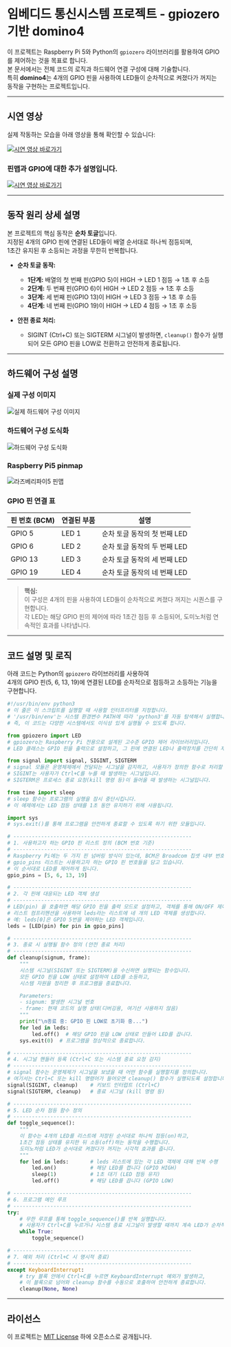 # 임베디드 통신시스템 프로젝트 - gpiozero 기반 domino4

이 프로젝트는 Raspberry Pi 5와 Python의 `gpiozero` 라이브러리를 활용하여 GPIO를 제어하는 것을 목표로 합니다.  
본 문서에서는 전체 코드의 로직과 하드웨어 연결 구성에 대해 기술합니다.  
특히 **domino4**는 4개의 GPIO 핀을 사용하여 LED들이 순차적으로 켜졌다가 꺼지는 동작을 구현하는 프로젝트입니다.

---

## 시연 영상

실제 작동하는 모습을 아래 영상을 통해 확인할 수 있습니다:

[![시연 영상 바로가기](http://img.youtube.com/vi/z2csX5kX4zo/0.jpg)](https://youtu.be/9MFR2cRm7uk)

### 핀맵과 GPIO에 대한 추가 설명입니다.
[![시연 영상 바로가기](http://img.youtube.com/vi/bRw7eX6XiOk/0.jpg)](https://youtu.be/bRw7eX6XiOk)

---

## 동작 원리 상세 설명

본 프로젝트의 핵심 동작은 **순차 토글**입니다.  
지정된 4개의 GPIO 핀에 연결된 LED들이 배열 순서대로 하나씩 점등되며,  
1초간 유지된 후 소등되는 과정을 무한히 반복합니다.

- **순차 토글 동작:**  
  - **1단계:** 배열의 첫 번째 핀(GPIO 5)이 HIGH → LED 1 점등 → 1초 후 소등  
  - **2단계:** 두 번째 핀(GPIO 6)이 HIGH → LED 2 점등 → 1초 후 소등  
  - **3단계:** 세 번째 핀(GPIO 13)이 HIGH → LED 3 점등 → 1초 후 소등  
  - **4단계:** 네 번째 핀(GPIO 19)이 HIGH → LED 4 점등 → 1초 후 소등

- **안전 종료 처리:**  
  - SIGINT (Ctrl+C) 또는 SIGTERM 시그널이 발생하면, `cleanup()` 함수가 실행되어 모든 GPIO 핀을 LOW로 전환하고 안전하게 종료됩니다.

---

## 하드웨어 구성 설명

### 실제 구성 이미지
![실제 하드웨어 구성 이미지](../image/ECS_count8_domino4_real.png.jpg)

### 하드웨어 구성 도식화
![하드웨어 구성 도식화](../image/ECS_count8_domino4.png)

### Raspberry Pi5 pinmap
![라즈베리파이5 핀맵](../image/RaspberryPi5pin_map.png)

### GPIO 핀 연결 표

| 핀 번호 (BCM) | 연결된 부품 | 설명                              |
|---------------|------------|-----------------------------------|
| GPIO 5        | LED 1      | 순차 토글 동작의 첫 번째 LED        |
| GPIO 6        | LED 2      | 순차 토글 동작의 두 번째 LED        |
| GPIO 13       | LED 3      | 순차 토글 동작의 세 번째 LED        |
| GPIO 19       | LED 4      | 순차 토글 동작의 네 번째 LED        |

> **핵심:**  
> 이 구성은 4개의 핀을 사용하여 LED들이 순차적으로 켜졌다 꺼지는 시퀀스를 구현합니다.  
> 각 LED는 해당 GPIO 핀의 제어에 따라 1초간 점등 후 소등되어, 도미노처럼 연속적인 효과를 나타냅니다.

---

## 코드 설명 및 로직

아래 코드는 Python의 `gpiozero` 라이브러리를 사용하여  
4개의 GPIO 핀(5, 6, 13, 19)에 연결된 LED를 순차적으로 점등하고 소등하는 기능을 구현합니다.

```python
#!/usr/bin/env python3
# 이 줄은 이 스크립트를 실행할 때 사용할 인터프리터를 지정합니다.
# '/usr/bin/env'는 시스템 환경변수 PATH에 따라 'python3'를 자동 탐색해서 실행합니다.
# 즉, 이 코드는 다양한 시스템에서도 이식성 있게 실행될 수 있도록 합니다.

from gpiozero import LED
# gpiozero는 Raspberry Pi 전용으로 설계된 고수준 GPIO 제어 라이브러리입니다.
# LED 클래스는 GPIO 핀을 출력으로 설정하고, 그 핀에 연결된 LED나 출력장치를 간단히 제어할 수 있게 해줍니다.

from signal import signal, SIGINT, SIGTERM
# signal 모듈은 운영체제에서 전달되는 시그널을 감지하고, 사용자가 정의한 함수로 처리할 수 있도록 해줍니다.
# SIGINT는 사용자가 Ctrl+C를 누를 때 발생하는 시그널입니다.
# SIGTERM은 프로세스 종료 요청(kill 명령 등)이 들어올 때 발생하는 시그널입니다.

from time import sleep
# sleep 함수는 프로그램의 실행을 잠시 중단시킵니다.
# 이 예제에서는 LED 점등 상태를 1초 동안 유지하기 위해 사용됩니다.

import sys
# sys.exit()를 통해 프로그램을 안전하게 종료할 수 있도록 하기 위한 모듈입니다.

# ----------------------------------------------------------
# 1. 사용하고자 하는 GPIO 핀 리스트 정의 (BCM 번호 기준)
# ----------------------------------------------------------
# Raspberry Pi에는 두 가지 핀 넘버링 방식이 있는데, BCM은 Broadcom 칩셋 내부 번호를 따릅니다.
# gpio_pins 리스트는 사용하고자 하는 GPIO 핀 번호들을 담고 있습니다.
# 이 순서대로 LED를 제어하게 됩니다.
gpio_pins = [5, 6, 13, 19]

# ----------------------------------------------------------
# 2. 각 핀에 대응되는 LED 객체 생성
# ----------------------------------------------------------
# LED(pin) 을 호출하면 해당 GPIO 핀을 출력 모드로 설정하고, 객체를 통해 ON/OFF 제어가 가능해집니다.
# 리스트 컴프리헨션을 사용하여 leds라는 리스트에 네 개의 LED 객체를 생성합니다.
# 예: leds[0]은 GPIO 5번을 제어하는 LED 객체입니다.
leds = [LED(pin) for pin in gpio_pins]

# ----------------------------------------------------------
# 3. 종료 시 실행될 함수 정의 (안전 종료 처리)
# ----------------------------------------------------------
def cleanup(signum, frame):
    """
    시스템 시그널(SIGINT 또는 SIGTERM)을 수신하면 실행되는 함수입니다.
    모든 GPIO 핀을 LOW 상태로 설정하여 LED를 소등하고,
    시스템 자원을 정리한 후 프로그램을 종료합니다.

    Parameters:
    - signum: 발생한 시그널 번호
    - frame: 현재 코드의 실행 상태(디버깅용, 여기선 사용하지 않음)
    """
    print("\n종료 중: GPIO 핀 LOW로 초기화 중...")
    for led in leds:
        led.off()  # 해당 GPIO 핀을 LOW 상태로 만들어 LED를 끕니다.
    sys.exit(0)  # 프로그램을 정상적으로 종료합니다.

# ----------------------------------------------------------
# 4. 시그널 핸들러 등록 (Ctrl+C 또는 시스템 종료 요청 감지)
# ----------------------------------------------------------
# signal 함수는 운영체제가 시그널을 보냈을 때 어떤 함수를 실행할지를 정의합니다.
# 여기서는 Ctrl+C 또는 kill 명령어가 들어오면 cleanup() 함수가 실행되도록 설정합니다.
signal(SIGINT, cleanup)    # 키보드 인터럽트 (Ctrl+C)
signal(SIGTERM, cleanup)   # 종료 시그널 (kill 명령 등)

# ----------------------------------------------------------
# 5. LED 순차 점등 함수 정의
# ----------------------------------------------------------
def toggle_sequence():
    """
    이 함수는 4개의 LED를 리스트에 저장된 순서대로 하나씩 점등(on)하고,
    1초간 점등 상태를 유지한 뒤 소등(off)하는 동작을 수행합니다.
    도미노처럼 LED가 순서대로 켜졌다가 꺼지는 시각적 효과를 줍니다.
    """
    for led in leds:       # leds 리스트에 있는 각 LED 객체에 대해 반복 수행
        led.on()           # 해당 LED를 켭니다 (GPIO HIGH)
        sleep(1)           # 1초 대기 (LED 점등 유지)
        led.off()          # 해당 LED를 끕니다 (GPIO LOW)

# ----------------------------------------------------------
# 6. 프로그램 메인 루프
# ----------------------------------------------------------
try:
    # 무한 루프를 통해 toggle_sequence()를 반복 실행합니다.
    # 사용자가 Ctrl+C를 누르거나 시스템 종료 시그널이 발생할 때까지 계속 LED가 순차적으로 점등됩니다.
    while True:
        toggle_sequence()

# ----------------------------------------------------------
# 7. 예외 처리 (Ctrl+C 시 명시적 종료)
# ----------------------------------------------------------
except KeyboardInterrupt:
    # try 블록 안에서 Ctrl+C를 누르면 KeyboardInterrupt 예외가 발생하고,
    # 이 블록으로 넘어와 cleanup 함수를 수동으로 호출하여 안전하게 종료합니다.
    cleanup(None, None)
```

---

## 라이선스

이 프로젝트는 [MIT License](../LICENSE) 하에 오픈소스로 공개됩니다.
